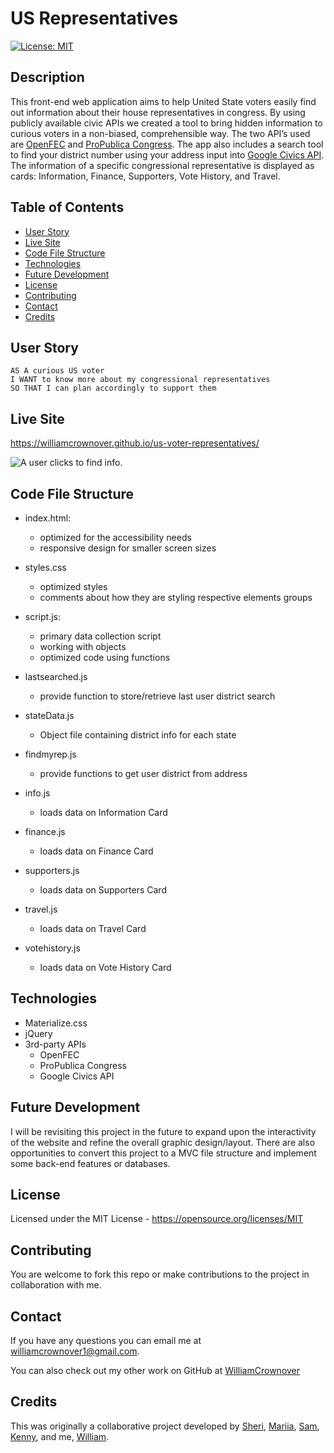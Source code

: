 # US Representatives

[![License: MIT](https://img.shields.io/badge/License-MIT-yellow.svg)](https://opensource.org/licenses/MIT)

## Description

This front-end web application aims to help United State voters easily find out information about their house representatives in congress. By using publicly available civic APIs we created a tool to bring hidden information to curious voters in a non-biased, comprehensible way. The two API’s used are [OpenFEC](https://api.open.fec.gov/developers/) and [ProPublica Congress](https://projects.propublica.org/api-docs/congress-api/). The app also includes a search tool to find your district number using your address input into [Google Civics API](https://developers.google.com/civic-information). The information of a specific congressional representative is displayed as cards: Information, Finance, Supporters, Vote History, and Travel.

## Table of Contents

- [User Story](#user-story)
- [Live Site](#live-site)
- [Code File Structure](#code-file-structure)
- [Technologies](#technologies)
- [Future Development](#future-development)
- [License](#license)
- [Contributing](#contributing)
- [Contact](#contact)
- [Credits](#credits)

## User Story
```
AS A curious US voter
I WANT to know more about my congressional representatives
SO THAT I can plan accordingly to support them
```

## Live Site

https://williamcrownover.github.io/us-voter-representatives/

![A user clicks to find info.](./assets/images/representat.gif)

## Code File Structure

- index.html:
    - optimized for the accessibility needs
    - responsive design for smaller screen sizes

- styles.css
  - optimized styles
  - comments about how they are styling respective elements groups
  
- script.js:
  - primary data collection script
  - working with objects
  - optimized code using functions

- lastsearched.js
  - provide function to store/retrieve last user district search

- stateData.js
  - Object file containing district info for each state

- findmyrep.js
  - provide functions to get user district from address

- info.js
  - loads data on Information Card

- finance.js
  - loads data on Finance Card

- supporters.js
  - loads data on Supporters Card

- travel.js
  - loads data on Travel Card

- votehistory.js
  - loads data on Vote History Card

## Technologies
- Materialize.css
- jQuery
- 3rd-party APIs
  - OpenFEC
  - ProPublica Congress
  - Google Civics API

## Future Development
I will be revisiting this project in the future to expand upon the interactivity of the website and refine the overall graphic design/layout. There are also opportunities to convert this project to a MVC file structure and implement some back-end features or databases.

## License
Licensed under the MIT License - https://opensource.org/licenses/MIT

## Contributing
You are welcome to fork this repo or make contributions to the project in collaboration with me.

## Contact

If you have any questions you can email me at williamcrownover1@gmail.com.

You can also check out my other work on GitHub at [WilliamCrownover](https://github.com/WilliamCrownover)

## Credits
This was originally a collaborative project developed by [Sheri](https://github.com/grudgecat), [Mariia](https://github.com/MaryVPie), [Sam](https://github.com/syadII), [Kenny](https://github.com/knyngun), and me, [William](https://github.com/WilliamCrownover).